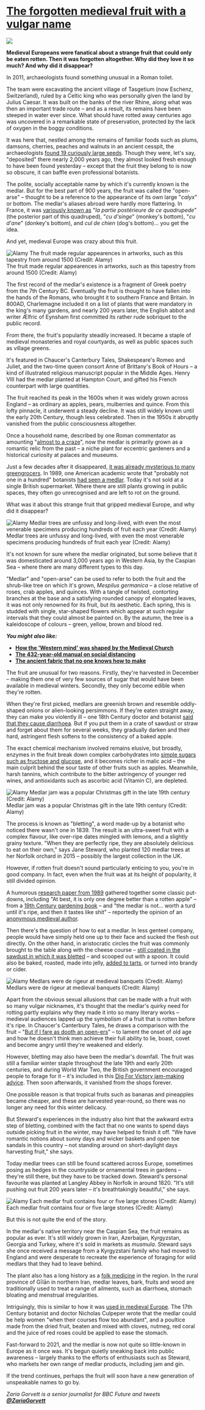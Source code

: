 # [The forgotten medieval fruit with a vulgar name](https://www.bbc.com/future/article/20210325-the-strange-medieval-fruit-the-world-forgot)

![](https://scillidan.github.io/image_post/the-forgotten-medieval-fruit-with-a-vulgar-name_01.webp)

**Medieval Europeans were fanatical about a strange fruit that could only be eaten rotten. Then it was forgotten altogether. Why did they love it so much? And why did it disappear?**

In 2011, archaeologists found something unusual in a Roman toilet.

The team were excavating the ancient village of Tasgetium (now Eschenz, Switzerland), ruled by a Celtic king who was personally given the land by Julius Caesar. It was built on the banks of the river Rhine, along what was then an important trade route – and as a result, its remains have been steeped in water ever since. What should have rotted away centuries ago was uncovered in a remarkable state of preservation, protected by the lack of oxygen in the boggy conditions.

It was here that, nestled among the remains of familiar foods such as plums, damsons, cherries, peaches and walnuts in an ancient cesspit, the archaeologists [found 19 curiously large seeds](https://www.researchgate.net/publication/225786933_First_evidence_of_Mespilus_germanica_L_medlar_in_Roman_Switzerland). Though they were, let's say, "deposited" there nearly 2,000 years ago, they almost looked fresh enough to have been found yesterday – except that the fruit they belong to is now so obscure, it can baffle even professional botanists.

The polite, socially acceptable name by which it's currently known is the medlar. But for the best part of 900 years, the fruit was called the "open-arse" – thought to be a reference to the appearance of its own large "*calyx*" or bottom. The medlar's aliases abroad were hardly more flattering. In France, it was [variously known as](https://www.jstor.org/stable/4255177?seq=3#metadata_info_tab_contents) "_la partie postérieure de ce quadrupede_" (the posterior part of this quadruped), "*cu d'singe*" (monkey's bottom), "*cu d'ane*" (donkey's bottom), and *cul de chien* (dog's bottom)… you get the idea.

And yet, medieval Europe was crazy about this fruit.

![Alamy The fruit made regular appearences in artworks, such as this tapestry from around 1500 (Credit: Alamy)](https://scillidan.github.io/image_post/the-forgotten-medieval-fruit-with-a-vulgar-name_02.webp)  
The fruit made regular appearences in artworks, such as this tapestry from around 1500 (Credit: Alamy)

The first record of the medlar's existence is a fragment of Greek poetry from the 7th Century BC. Eventually the fruit is thought to have fallen into the hands of the Romans, who brought it to southern France and Britain. In 800AD, Charlemagne included it on a list of plants that were mandatory in the king's many gardens, and nearly 200 years later, the English abbot and writer Ælfric of Eynsham first committed its rather rude sobriquet to the public record.

From there, the fruit's popularity steadily increased. It became a staple of medieval monasteries and royal courtyards, as well as public spaces such as village greens.

It's featured in Chaucer's Canterbury Tales, Shakespeare's Romeo and Juliet, and the two-time queen consort Anne of Brittany's Book of Hours _–_ a kind of illustrated religious manuscript popular in the Middle Ages. Henry VIII had the medlar planted at Hampton Court, and gifted his French counterpart with large quantities.

The fruit reached its peak in the 1600s when it was widely grown across England – as ordinary as apples, pears, mulberries and quince. From this lofty pinnacle, it underwent a steady decline. It was still widely known until the early 20th Century, though less celebrated. Then in the 1950s it abruptly vanished from the public consciousness altogether.

Once a household name, described by one Roman commentator as amounting "[almost to a craze](https://www.jstor.org/stable/4255177?seq=19#metadata_info_tab_contents)", now the medlar is primarily grown as a romantic relic from the past – a niche plant for eccentric gardeners and a historical curiosity at palaces and museums.

Just a few decades after it disappeared, [it was already mysterious to many greengrocers](https://www.jstor.org/stable/4255177?seq=11#metadata_info_tab_contents). In 1989, one American academic wrote that "probably not one in a hundred" botanists [had seen a medlar](https://www.jstor.org/stable/4255177?seq=19#metadata_info_tab_contents). Today it's not sold at a single British supermarket. Where there are still plants growing in public spaces, they often go unrecognised and are left to rot on the ground.

What was it about this strange fruit that gripped medieval Europe, and why did it disappear?

![Alamy Medlar trees are unfussy and long-lived, with even the most venerable specimens producing hundreds of fruit each year (Credit: Alamy)](https://scillidan.github.io/image_post/the-forgotten-medieval-fruit-with-a-vulgar-name_03.webp)  
Medlar trees are unfussy and long-lived, with even the most venerable specimens producing hundreds of fruit each year (Credit: Alamy)

It's not known for sure where the medlar originated, but some believe that it was domesticated around 3,000 years ago in Western Asia, by the Caspian Sea – where there are many different types to this day.

"Medlar" and "open-arse" can be used to refer to both the fruit and the shrub-like tree on which it's grown, *Mespilus germanica* – a close relative of roses, crab apples, and quinces. With a tangle of twisted, contorting branches at the base and a satisfying rounded canopy of elongated leaves, it was not only renowned for its fruit, but its aesthetic. Each spring, this is studded with single, star-shaped flowers which appear at such regular intervals that they could almost be painted on. By the autumn, the tree is a kaleidoscope of colours – green, yellow, brown and blood red.

**_You might also like:_**

- [**How the 'Western mind' was shaped by the Medieval Church**](https://www.bbc.com/future/article/20201231-how-the-way-you-think-was-shaped-centuries-ago)
- [**The 432-year-old manual on social distancing**](https://www.bbc.com/future/article/20210107-the-432-year-old-manual-on-social-distancing)
- [**The ancient fabric that no one knows how to make**](https://www.bbc.com/future/article/20210316-the-legendary-fabric-that-no-one-knows-how-to-make)

The fruit are unusual for two reasons. Firstly, they're harvested in December – making them one of very few sources of sugar that would have been available in medieval winters. Secondly, they only become edible when they're rotten.

When they're first picked, medlars are greenish brown and resemble oddly-shaped onions or alien-looking persimmons. If they're eaten straight away, they can make you violently ill – one 18th Century doctor and botanist [said that they cause diarrhoea](https://www.biodiversitylibrary.org/bibliography/157600). But if you put them in a crate of sawdust or straw and forget about them for several weeks, they gradually darken and their hard, astringent flesh softens to the consistency of a baked apple.

The exact chemical mechanism involved remains elusive, but broadly, enzymes in the fruit break down complex carbohydrates into [simple sugars such as fructose and glucose](https://www.sciencedirect.com/science/article/abs/pii/S0308814603000979), and it becomes richer in malic acid – the main culprit behind the sour taste of other fruits such as apples. Meanwhile, harsh tannins, which contribute to the bitter astringency of younger red wines, and antioxidants such as ascorbic acid (Vitamin C), are depleted.

![Alamy Medlar jam was a popular Christmas gift in the late 19th century (Credit: Alamy)](https://scillidan.github.io/image_post/the-forgotten-medieval-fruit-with-a-vulgar-name_04.webp)  
Medlar jam was a popular Christmas gift in the late 19th century (Credit: Alamy)

The process is known as "bletting", a word made-up by a botanist who noticed there wasn't one in 1839. The result is an ultra-sweet fruit with a complex flavour, like over-ripe dates mingled with lemons, and a slightly grainy texture. "When they are perfectly ripe, they are absolutely delicious to eat on their own," says Jane Steward, who planted 120 medlar trees at her Norfolk orchard in 2015 – possibly the largest collection in the UK.

However, if rotten fruit doesn't sound particularly enticing to you, you're in good company. In fact, even when the fruit was at its height of popularity, it still divided opinion.

A humorous [research paper from 1989](https://www.jstor.org/stable/4255177?seq=10#metadata_info_tab_contents) gathered together some classic put-downs, including "At best, it is only one degree better than a rotten apple" – from a [19th Century gardening book](https://openlibrary.org/books/OL7248385M/The_American_gardener) – and "the medlar is not… worth a turd until it's ripe, and then it tastes like shit" – reportedly the opinion of an [anonymous medieval author](https://www.jstor.org/stable/4255177?seq=10#metadata_info_tab_contents).

Then there's the question of how to eat a medlar. In less genteel company, people would have simply held one up to their face and sucked the flesh out directly. On the other hand, in aristocratic circles the fruit was commonly brought to the table along with the cheese course – [still coated in the sawdust in which it was bletted](https://www.fondazioneslowfood.com/en/ark-of-taste-slow-food/medlar/) – and scooped out with a spoon. It could also be baked, roasted, made into jelly, [added to tarts](https://britishfoodhistory.com/2017/11/12/forgotten-foods-7-openarses/), or turned into brandy or cider.

![Alamy Medlars were de rigeur at medieval banquets (Credit: Alamy)](https://scillidan.github.io/image_post/the-forgotten-medieval-fruit-with-a-vulgar-name_05.webp)  
Medlars were de rigeur at medieval banquets (Credit: Alamy)

Apart from the obvious sexual allusions that can be made with a fruit with so many vulgar nicknames, it's thought that the medlar's quirky need for rotting partly explains why they made it into so many literary works – medieval audiences lapped up the symbolism of a fruit that is rotten before it's ripe. In Chaucer's Canterbury Tales, he draws a comparison with the fruit – "[But if I fare as dooth an open-ers](http://www.librarius.com/canttran/reevtale/reevtale001-044.htm)" – to lament the onset of old age and how he doesn't think men achieve their full ability to lie, boast, covet and become angry until they're weakened and elderly.

However, bletting may also have been the medlar's downfall. The fruit was still a familiar winter staple throughout the late 19th and early 20th centuries, and during World War Two, the British government encouraged people to forage for it – it's included in this [Dig For Victory jam-making advice](https://dig-for-victory.org.uk/growing-advice/dig-victory-leaflets-ww2/jam-jelly-making-dfv-10/). Then soon afterwards, it vanished from the shops forever.

One possible reason is that tropical fruits such as bananas and pineapples became cheaper, and these are harvested year-round, so there was no longer any need for this winter delicacy.

But Steward's experiences in the industry also hint that the awkward extra step of bletting, combined with the fact that no one wants to spend days outside picking fruit in the winter, may have helped to finish it off. "We have romantic notions about sunny days and wicker baskets and open toe sandals in this country – not standing around on short-daylight days harvesting fruit," she says.

Today medlar trees can still be found scattered across Europe, sometimes posing as hedges in the countryside or ornamental trees in gardens – they're still there, but they have to be tracked down. Steward's personal favourite was planted at Langley Abbey in Norfolk in around 1820. "It's still pushing out fruit 200 years later – it's breathtakingly beautiful," she says.

![Alamy Each medlar fruit contains four or five large stones (Credit: Alamy)](https://scillidan.github.io/image_post/the-forgotten-medieval-fruit-with-a-vulgar-name_06.webp)  
Each medlar fruit contains four or five large stones (Credit: Alamy)

But this is not quite the end of the story.

In the medlar's native territory near the Caspian Sea, the fruit remains as popular as ever. It's still widely grown in Iran, Azerbaijan, Kyrgyzstan, Georgia and Turkey, where it's sold in markets as *musmula*. Steward says she once received a message from a Kyrgyzstani family who had moved to England and were desperate to recreate the experience of foraging for wild medlars that they had to leave behind.

The plant also has a long history as a [folk medicine](https://www.ncbi.nlm.nih.gov/pmc/articles/PMC6259355/) in the region. In the rural province of Gīlān in northern Iran, medlar leaves, bark, fruits and wood are traditionally used to treat a range of ailments, such as diarrhoea, stomach bloating and menstrual irregularities.

Intriguingly, this is similar to how it was [used in medieval Europe](https://www.jstor.org/stable/4255177?seq=11#metadata_info_tab_contents). The 17th Century botanist and doctor Nicholas Culpeper wrote that the medlar could be help women "when their courses flow too abundant", and a poultice made from the dried fruit, beaten and mixed with cloves, nutmeg, red coral and the juice of red roses could be applied to ease the stomach.

Fast-forward to 2021, and the medlar is now not quite so little-known in Europe as it once was. It's begun quietly sneaking back into public awareness – largely thanks to the efforts of enthusiasts such as Steward, who markets her own range of medlar products, including jam and gin.

If the trend continues, perhaps the fruit will soon have a new generation of unspeakable names to go by.

*Zaria Gorvett is a senior journalist for BBC Future and tweets* [**_@ZariaGorvett_**](https://twitter.com/ZariaGorvett)
